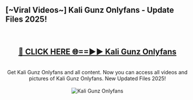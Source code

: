 <h2>[~Viral Videos~] Kali Gunz Onlyfans - Update Files 2025!</h2>
<br>
<div align="center">
<h2><a href="https://betterlinks.top/A2PfLJ" rel="nofollow">🔴 CLICK HERE 🌐==►► Kali Gunz Onlyfans</a></h2>
<br>
Get Kali Gunz Onlyfans and all content. Now you can access all videos and pictures of Kali Gunz Onlyfans. New Updated Files 2025!
<br>
<br>
<a href="https://betterlinks.top/A2PfLJ" rel="nofollow" data-target="animated-image.originalLink"><img src="https://i.ibb.co.com/WyWwxjT/player-gif2.gif" alt="Kali Gunz Onlyfans" style="max-width: 100%; display: inline-block;" data-target="animated-image.originalImage"></a>
</div>
<br>
